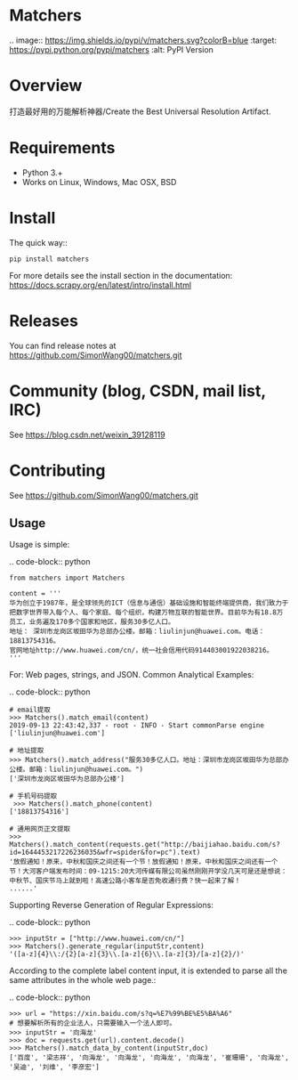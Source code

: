 Matchers
========

.. image:: https://img.shields.io/pypi/v/matchers.svg?colorB=blue
   :target: https://pypi.python.org/pypi/matchers
   :alt: PyPI Version


Overview
========

打造最好用的万能解析神器/Create the Best Universal Resolution Artifact.


Requirements
============

* Python 3.+
* Works on Linux, Windows, Mac OSX, BSD

Install
=======

The quick way::

    pip install matchers

For more details see the install section in the documentation:
https://docs.scrapy.org/en/latest/intro/install.html

Releases
========

You can find release notes at https://github.com/SimonWang00/matchers.git

Community (blog, CSDN, mail list, IRC)
=========================================

See https://blog.csdn.net/weixin_39128119

Contributing
============

See https://github.com/SimonWang00/matchers.git


Usage
-----

Usage is simple:

.. code-block:: python

    from matchers import Matchers

    content = '''
    华为创立于1987年，是全球领先的ICT（信息与通信）基础设施和智能终端提供商，我们致力于把数字世界带入每个人、每个家庭、每个组织，构建万物互联的智能世界。目前华为有18.8万员工，业务遍及170多个国家和地区，服务30多亿人口。
    地址： 深圳市龙岗区坂田华为总部办公楼。邮箱：liulinjun@huawei.com。电话：18813754316。
    官网地址http://www.huawei.com/cn/，统一社会信用代码914403001922038216。
    '''

For: Web pages, strings, and JSON. Common Analytical Examples:

.. code-block:: python

    # email提取
    >>> Matchers().match_email(content)
    2019-09-13 22:43:42,337 - root - INFO - Start commonParse engine
    ['liulinjun@huawei.com']

    # 地址提取
    >>> Matchers().match_address("服务30多亿人口。地址：深圳市龙岗区坂田华为总部办公楼。邮箱：liulinjun@huawei.com。")
    ['深圳市龙岗区坂田华为总部办公楼']

    # 手机号码提取
     >>> Matchers().match_phone(content)
    ['18813754316']

    # 通用网页正文提取
    >>> Matchers().match_content(requests.get("http://baijiahao.baidu.com/s?id=1644453217226236035&wfr=spider&for=pc").text)
    '放假通知！原来，中秋和国庆之间还有一个节！放假通知！原来，中秋和国庆之间还有一个节！大河客户端发布时间：09-1215:20大河传媒有限公司虽然刚刚开学没几天可是还是想说：中秋节、国庆节马上就到啦！高速公路小客车是否免收通行费？快一起来了解！
    ......'

Supporting Reverse Generation of Regular Expressions:

.. code-block:: python

    >>> inputStr = ["http://www.huawei.com/cn/"]
    >>> Matchers().generate_regular(inputStr,content)
    '([a-z]{4}\\:/{2}[a-z]{3}\\.[a-z]{6}\\.[a-z]{3}/[a-z]{2}/)'

According to the complete label content input, it is extended to parse all the same attributes in the whole web page.:

.. code-block:: python

    >>> url = "https://xin.baidu.com/s?q=%E7%99%BE%E5%BA%A6"
    # 想要解析所有的企业法人，只需要输入一个法人即可。
    >>> inputStr = '向海龙'
    >>> doc = requests.get(url).content.decode()
    >>> Matchers().match_data_by_content(inputStr,doc)
    ['百度', '梁志祥', '向海龙', '向海龙', '向海龙', '向海龙', '崔珊珊', '向海龙', '吴迪', '刘维', '李彦宏']


